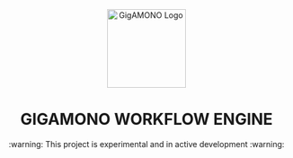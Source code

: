 <div align="center">
    <a href="#" target="_blank">
        <img src="https://raw.githubusercontent.com/gigamono/gigamono/main/media/logo.png" alt="GigAMONO Logo" width="140" height="140"></img>
    </a>
</div>

<h1 align="center">GIGAMONO WORKFLOW ENGINE</h1>

<p align="center">
:warning:  This project is experimental and in active development  :warning:
</p>
